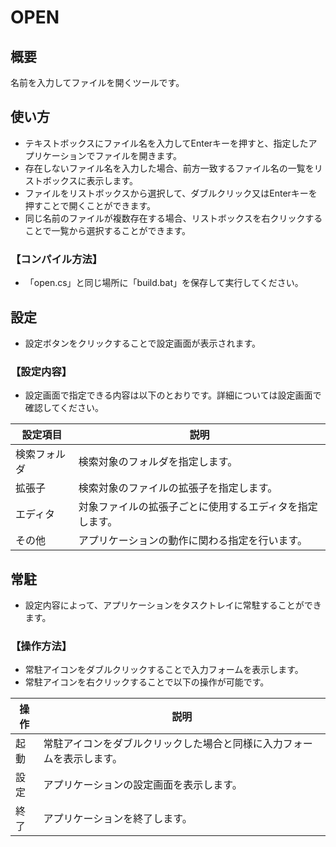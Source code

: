 # OPEN

## 概要

名前を入力してファイルを開くツールです。

## 使い方

- テキストボックスにファイル名を入力してEnterキーを押すと、指定したアプリケーションでファイルを開きます。
- 存在しないファイル名を入力した場合、前方一致するファイル名の一覧をリストボックスに表示します。
- ファイルをリストボックスから選択して、ダブルクリック又はEnterキーを押すことで開くことができます。
- 同じ名前のファイルが複数存在する場合、リストボックスを右クリックすることで一覧から選択することができます。

### 【コンパイル方法】

- 「open.cs」と同じ場所に「build.bat」を保存して実行してください。

## 設定

- 設定ボタンをクリックすることで設定画面が表示されます。

### 【設定内容】

- 設定画面で指定できる内容は以下のとおりです。詳細については設定画面で確認してください。

|設定項目    |説明                                                     |
|------------|---------------------------------------------------------|
|検索フォルダ|検索対象のフォルダを指定します。                         |
|拡張子      |検索対象のファイルの拡張子を指定します。                 |
|エディタ    |対象ファイルの拡張子ごとに使用するエディタを指定します。 |
|その他      |アプリケーションの動作に関わる指定を行います。           |

## 常駐

- 設定内容によって、アプリケーションをタスクトレイに常駐することができます。

### 【操作方法】

- 常駐アイコンをダブルクリックすることで入力フォームを表示します。
- 常駐アイコンを右クリックすることで以下の操作が可能です。

|操作|説明                                                                  |
|----|----------------------------------------------------------------------|
|起動|常駐アイコンをダブルクリックした場合と同様に入力フォームを表示します。|
|設定|アプリケーションの設定画面を表示します。                              |
|終了|アプリケーションを終了します。                                        |
